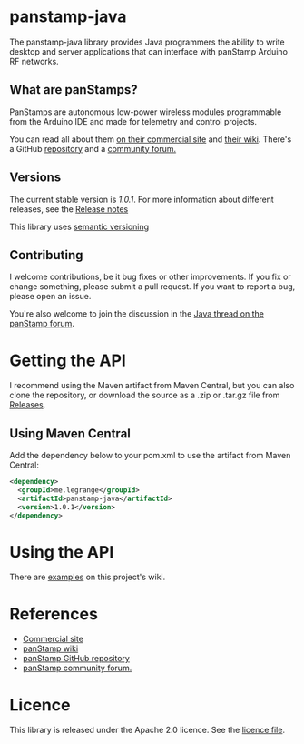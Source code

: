 # panstamp-java

The panstamp-java library provides Java programmers the ability to write  desktop and server applications that can interface with panStamp Arduino RF networks. 

## What are panStamps? 

PanStamps are autonomous low-power wireless modules programmable from the Arduino IDE and made for telemetry and control projects. 

You can read all about them [on their commercial site](http://www.panstamp.com/) and [their wiki](https://github.com/panStamp/panstamp/wiki). There's a GitHub [repository](https://github.com/panStamp/panstamp) and a [community forum.](http://www.panstamp.org/forum/)


## Versions

The current stable version is *1.0.1*. For more information about different releases, see the [Release notes](RELEASES.md)

This library uses [semantic versioning](http://semver.org/)

## Contributing

I welcome contributions, be it bug fixes or other improvements. If you fix or change something, please submit a pull request. If you want to report a bug, please open an issue. 

You're also welcome to join the discussion in the [Java thread on the panStamp forum](http://www.panstamp.org/forum/forumdisplay.php?fid=24).

# Getting the API

I recommend using the Maven artifact from Maven Central, but you can also clone the repository, or download the source as a .zip or .tar.gz file from [Releases](https://github.com/GideonLeGrange/panstamp-java/releases).

## Using Maven Central

Add the dependency below to your pom.xml to use the artifact from Maven Central:

```xml
<dependency>
  <groupId>me.legrange</groupId>
  <artifactId>panstamp-java</artifactId>
  <version>1.0.1</version>
</dependency>
```

# Using the API 

There are [examples](https://github.com/GideonLeGrange/panstamp-java/wiki) on this project's wiki. 

# References

* [Commercial site](http://www.panstamp.com/)
* [panStamp wiki](https://github.com/panStamp/panstamp/wiki)
* [panStamp GitHub repository](https://github.com/panStamp/panstamp)
* [panStamp community forum.](http://www.panstamp.org/forum/)

# Licence

This library is released under the Apache 2.0 licence. See the [licence file](LICENSE).


